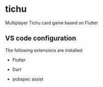 # tichu
Multiplayer Tichu card game based on Flutter

## VS code configuration

The following extensions are installed:

- Flutter

- Dart

- pubspec assist
